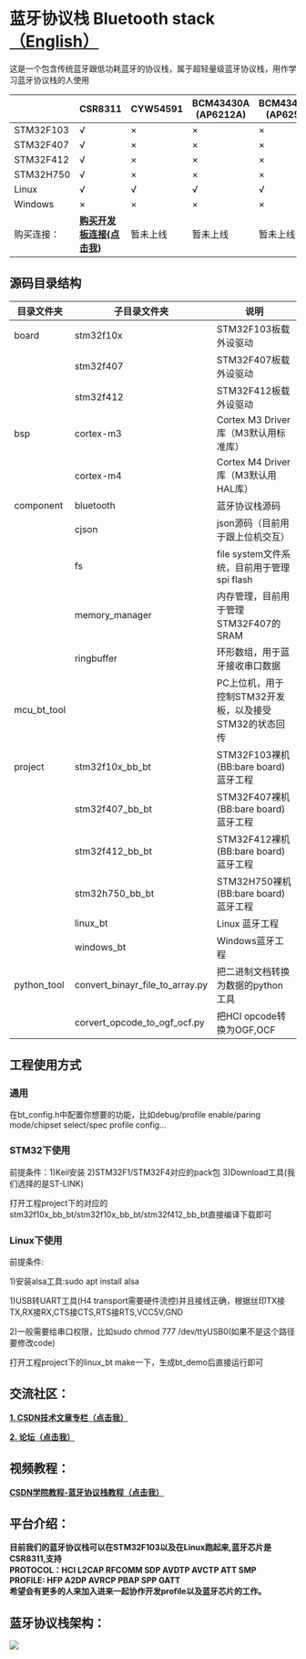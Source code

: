# 蓝牙协议栈 Bluetooth stack                             [（English）](https://github.com/sj15712795029/bluetooth_stack/blob/master/README_English.md)
这是一个包含传统蓝牙跟低功耗蓝牙的协议栈，属于超轻量级蓝牙协议栈，用作学习蓝牙协议栈的人使用
<br>

|     |  CSR8311 | CYW54591 | BCM43430A<br />(AP6212A) | BCM4345C5<br />(AP6256) |
|  ----  | ----  | ---- | ---- |  ----  |
| STM32F103  | √ | × | × | × |
| STM32F407  | √ | × | × | × |
| STM32F412  | √ | × | × | × |
| STM32H750 | √ | × | × | × |
| Linux | √ | √ | √ | √ |
| Windows | × | × | × | × |
| 购买连接： | [**购买开发板连接(点击我)**](https://item.taobao.com/item.htm?spm=a1z10.1-c-s.w4004-22329603896.18.5aeb41f9OvIVgA&id=622836061708) | 暂未上线 | 暂未上线 | 暂未上线 |



## 源码目录结构

| 目录文件夹  | 子目录文件夹                    | 说明                                                   |
| ----------- | ------------------------------- | ------------------------------------------------------ |
| board       | stm32f10x                       | STM32F103板载外设驱动                                  |
|             | stm32f407                       | STM32F407板载外设驱动                                  |
|             | stm32f412                       | STM32F412板载外设驱动                                  |
| bsp         | cortex-m3                       | Cortex M3 Driver库（M3默认用标准库）                   |
|             | cortex-m4                       | Cortex M4 Driver库（M3默认用HAL库）                    |
| component   | bluetooth                       | 蓝牙协议栈源码                                         |
|             | cjson                           | json源码（目前用于跟上位机交互）                       |
|             | fs                              | file system文件系统，目前用于管理spi flash             |
|             | memory_manager                  | 内存管理，目前用于管理STM32F407的SRAM                  |
|             | ringbuffer                      | 环形数组，用于蓝牙接收串口数据                         |
| mcu_bt_tool |                                 | PC上位机，用于控制STM32开发板，以及接受STM32的状态回传 |
| project     | stm32f10x_bb_bt                 | STM32F103裸机(BB:bare board)蓝牙工程                   |
|             | stm32f407_bb_bt                 | STM32F407裸机(BB:bare board)蓝牙工程                   |
|             | stm32f412_bb_bt                 | STM32F412裸机(BB:bare board)蓝牙工程                   |
|             | stm32h750_bb_bt                 | STM32H750裸机(BB:bare board)蓝牙工程                   |
|             | linux_bt                        | Linux 蓝牙工程                                         |
|             | windows_bt                      | Windows蓝牙工程                                        |
| python_tool | convert_binayr_file_to_array.py | 把二进制文档转换为数据的python工具                     |
|             | corvert_opcode_to_ogf_ocf.py    | 把HCI opcode转换为OGF,OCF                              |





## 工程使用方式

### 通用

在bt_config.h中配置你想要的功能，比如debug/profile enable/paring mode/chipset select/spec profile config...<br>

### STM32下使用

前提条件：1)Keil安装  2)STM32F1/STM32F4对应的pack包  3)Download工具(我们选择的是ST-LINK)<br>

打开工程project下的对应的stm32f10x_bb_bt/stm32f10x_bb_bt/stm32f412_bb_bt直接编译下载即可<br>

### Linux下使用

前提条件:<br>

1)安装alsa工具:sudo apt install alsa

1)USB转UART工具(H4 transport需要硬件流控)并且接线正确，根据丝印TX接TX,RX接RX,CTS接CTS,RTS接RTS,VCC5V,GND<br>

2)一般需要给串口权限，比如sudo chmod 777 /dev/ttyUSB0(如果不是这个路径要修改code)<br>

打开工程project下的linux_bt make一下，生成bt_demo后直接运行即可<br>

## 交流社区：
[**1. CSDN技术文章专栏（点击我）**](https://blog.csdn.net/xiaoxiaopengbo/category_10215137.html)

[**2. 论坛（点击我）**](http://efunbbs.cn/)


## 视频教程：
[**CSDN学院教程-蓝牙协议栈教程（点击我）**](https://edu.csdn.net/lecturer/5352?spm=1002.2001.3001.4144)

## 平台介绍：
**目前我们的蓝牙协议栈可以在STM32F103以及在Linux跑起来,蓝牙芯片是CSR8311,支持<br>PROTOCOL：HCI L2CAP RFCOMM SDP AVDTP AVCTP ATT SMP<br>PROFILE: HFP A2DP AVRCP PBAP SPP GATT<br>
希望会有更多的人来加入进来一起协作开发profile以及蓝牙芯片的工作。**


## 蓝牙协议栈架构：
![](https://img-blog.csdnimg.cn/20200720164649531.png?x-oss-process=image/watermark,type_ZmFuZ3poZW5naGVpdGk,shadow_10,text_aHR0cHM6Ly9ibG9nLmNzZG4ubmV0L1hpYW9YaWFvUGVuZ0Jv,size_16,color_FFFFFF,t_70)

